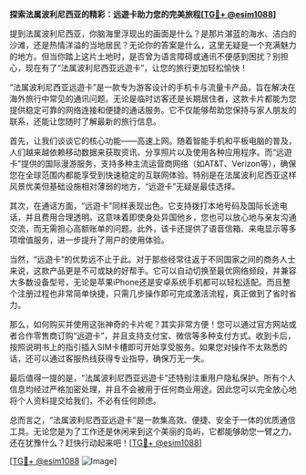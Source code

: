 **探索法属波利尼西亚的精彩：远遊卡助力您的完美旅程[[TG💪+ @esim1088](https://t.me/s/esim1088)]**

提到法属波利尼西亚，你脑海里浮现出的画面是什么？是那片湛蓝的海水、洁白的沙滩，还是热情洋溢的当地居民？无论你的答案是什么，这里无疑是一个充满魅力的地方。但当你踏上这片土地时，是否曾为语言障碍或通讯不便感到困扰？别担心，现在有了“法属波利尼西亚远遊卡”，让您的旅行更加轻松愉快！

“法属波利尼西亚远遊卡”是一款专为游客设计的手机卡与流量卡产品，旨在解决在海外旅行中常见的通讯问题。无论是临时访客还是长期居住者，这款卡片都能为您提供稳定可靠的网络连接和便捷的通话服务。它不仅能够帮助您保持与家人朋友的联系，还能让您随时了解最新的旅行信息。

首先，让我们谈谈它的核心功能——高速上网。随着智能手机和平板电脑的普及，人们越来越依赖移动数据来获取资讯、分享照片以及使用各种应用程序。而“远遊卡”提供的国际漫游服务，支持多种主流运营商网络（如AT&T、Verizon等），确保您在全球范围内都能享受到快速稳定的互联网体验。特别是在法属波利尼西亚这样风景优美但基础设施相对薄弱的地方，“远遊卡”无疑是最佳选择。

其次，在通话方面，“远遊卡”同样表现出色。它支持拨打本地号码及国际长途电话，并且费用合理透明。这意味着即使身处异国他乡，您也可以放心地与亲友沟通交流，而无需担心高额账单的问题。此外，该卡还提供了语音信箱、来电显示等多项增值服务，进一步提升了用户的使用体验。

当然，“远遊卡”的优势远不止于此。对于那些经常往返于不同国家之间的商务人士来说，这款产品更是不可或缺的好帮手。它可以自动切换至最优网络频段，并兼容大多数设备型号，无论是苹果iPhone还是安卓系统手机都可以轻松适配。而且整个注册过程也非常简单快捷，只需几步操作即可完成激活流程，真正做到了省时省力。

那么，如何购买并使用这张神奇的卡片呢？其实非常方便！您可以通过官方网站或者合作零售商订购“远遊卡”，并且支持支付宝、微信等多种支付方式。收到卡后，按照说明书上的指引插入SIM卡槽即可开始享受服务。如果您对操作不太熟悉的话，还可以通过客服热线获得专业指导，确保万无一失。

最后值得一提的是，“法属波利尼西亚远遊卡”还特别注重用户隐私保护。所有个人信息均经过严格加密处理，并且不会被用于任何商业用途。因此您可以完全放心地将个人资料提交给我们，不必有任何顾虑。

总而言之，“法属波利尼西亚远遊卡”是一款集高效、便捷、安全于一体的优质通信工具。无论您是为了工作还是休闲来到这个美丽的岛屿，它都能够助您一臂之力。还在犹豫什么？赶快行动起来吧！[[TG💪+ @esim1088](https://t.me/s/esim1088)]

[[TG💪+ @esim1088](https://t.me/s/esim1088) ![Image](https://i.postimg.cc/4NQfJmqS/Snipaste-2025-05-13-00-14-12.png)]